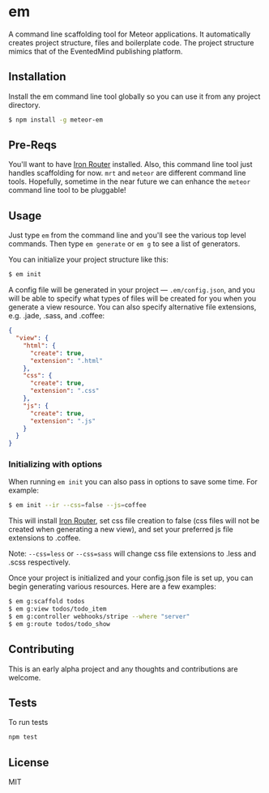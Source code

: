 # em

A command line scaffolding tool for Meteor applications. It automatically
creates project structure, files and boilerplate code. The project structure
mimics that of the EventedMind publishing platform.

## Installation
Install the em command line tool globally so you can use it from any project directory.

```sh
$ npm install -g meteor-em
```

## Pre-Reqs

You'll want to have [Iron Router](https://github.com/eventedmind/iron-router)
installed. Also, this command line tool just handles scaffolding for now. `mrt`
and `meteor` are different command line tools. Hopefully, sometime in the near
future we can enhance the `meteor` command line tool to be pluggable!

## Usage

Just type ```em``` from the command line and you'll see the various top level
commands. Then type ```em generate``` or ```em g``` to see a list of generators.

You can initialize your project structure like this:

```sh
$ em init
```

A config file will be generated in your project — `.em/config.json`, and you will
be able to specify what types of files will be created for you when you generate
a view resource. You can also specify alternative file extensions, e.g. .jade, .sass, and .coffee:
```json
{
  "view": {
    "html": {
      "create": true,
      "extension": ".html"
    },
    "css": {
      "create": true,
      "extension": ".css"
    },
    "js": {
      "create": true,
      "extension": ".js"
    }
  }
}
```

### Initializing with options

When running ```em init``` you can also pass in options to save some time.
For example:

```sh
$ em init --ir --css=false --js=coffee
```
This will install [Iron Router](https://github.com/eventedmind/iron-router), set css file creation to false (css files will not be created when generating a new view), and set your preferred js file extensions to .coffee.

Note: ```--css=less``` or ```--css=sass``` will change css file extensions to .less and .scss respectively.



Once your project is initialized and your config.json file is set up, you can begin generating various resources. Here are a few examples:

```sh
$ em g:scaffold todos
$ em g:view todos/todo_item
$ em g:controller webhooks/stripe --where "server"
$ em g:route todos/todo_show
```

## Contributing

This is an early alpha project and any thoughts and contributions are welcome.

## Tests

To run tests
```sh
npm test
```

## License
MIT
